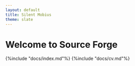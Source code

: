 ```yaml
---
layout: default
title: Silent Mobius
theme: slate
---
```



# Welcome to Source Forge



{%include "docs/index.md"%}
{%include "docs/cv.md"%}
